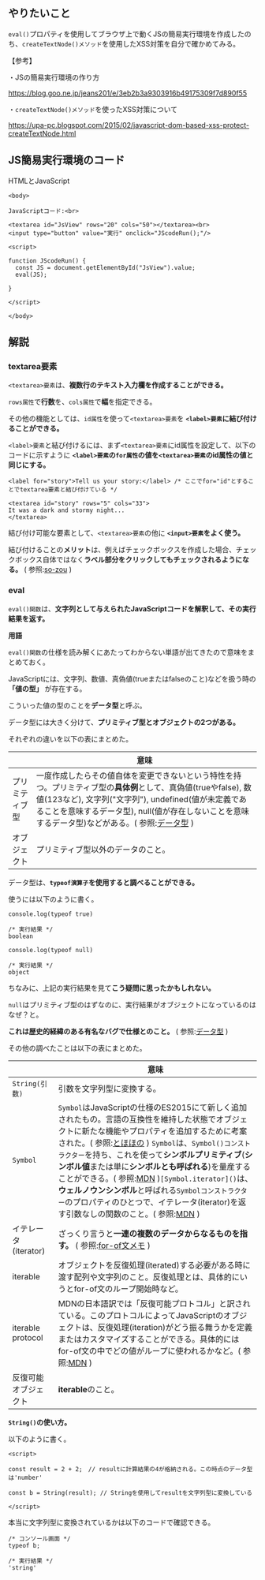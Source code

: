 ## やりたいこと

`eval()`プロパティを使用してブラウザ上で動くJSの簡易実行環境を作成したのち、`createTextNode()メソッド`を使用したXSS対策を自分で確かめてみる。

【参考】

・JSの簡易実行環境の作り方

https://blog.goo.ne.jp/jeans201/e/3eb2b3a9303916b49175309f7d890f55

・`createTextNode()メソッド`を使ったXSS対策について

https://upa-pc.blogspot.com/2015/02/javascript-dom-based-xss-protect-createTextNode.html

## JS簡易実行環境のコード

HTMLとJavaScript
```
<body>

JavaScriptコード:<br>

<textarea id="JsView" rows="20" cols="50"></textarea><br>
<input type="button" value="実行" onclick="JScodeRun();"/>

<script>

function JScodeRun() {
  const JS = document.getElementById("JsView").value;
  eval(JS);

}

</script>

</body>
```

## 解説

### textarea要素

`<textarea>要素`は、**複数行のテキスト入力欄を作成することができる。**

`rows属性`で**行数**を、`cols属性`で**幅**を指定できる。

その他の機能としては、`id属性`を使って`<textarea>要素`を **`<label>要素`に結び付けることができる。**

`<label>要素`と結び付けるには、まず`<textarea>要素`にid属性を設定して、以下のコードに示すように **`<label>要素`の`for属性`の値を`<textarea>要素`のid属性の値と同じにする。**

```
<label for="story">Tell us your story:</label> /* ここでfor="id"とすることでtextarea要素と結び付けている */

<textarea id="story" rows="5" cols="33">
It was a dark and stormy night...
</textarea>
```

結び付け可能な要素として、`<textarea>要素`の他に **`<input>要素`をよく使う。**

結び付けることの**メリット**は、例えばチェックボックスを作成した場合、チェックボックス自体ではなく**ラベル部分をクリックしてもチェックされるようになる。** ( 参照:[so-zou](https://so-zou.jp/web-app/tech/html/element/form/label/) )

### eval

`eval()関数`は、**文字列として与えられたJavaScriptコードを解釈して、その実行結果を返す。**

**用語**

`eval()関数`の仕様を読み解くにあたってわからない単語が出てきたので意味をまとめておく。

JavaScriptには、文字列、数値、真偽値(trueまたはfalseのこと)などを扱う時の **「値の型」** が存在する。

こういった値の型のことを**データ型**と呼ぶ。

データ型には大きく分けて、**プリミティブ型とオブジェクトの2つがある。**

それぞれの違いを以下の表にまとめた。

||意味|
|-|-|
|プリミティブ型|一度作成したらその値自体を変更できないという特性を持つ。プリミティブ型の**具体例**として、真偽値(trueやfalse), 数値(123など), 文字列("文字列"), undefined(値が未定義であることを意味するデータ型), null(値が存在しないことを意味するデータ型)などがある。( 参照:[データ型](https://jsprimer.net/basic/data-type/) )|
|オブジェクト|プリミティブ型以外のデータのこと。|

データ型は、**`typeof演算子`を使用すると調べることができる。**

使うには以下のように書く。

```
console.log(typeof true)

/* 実行結果 */
boolean

console.log(typeof null)

/* 実行結果 */
object
```

ちなみに、上記の実行結果を見て**こう疑問に思ったかもしれない。**

`null`はプリミティブ型のはずなのに、実行結果がオブジェクトになっているのはなぜ？と。

**これは歴史的経緯のある有名なバグで仕様とのこと。** ( 参照:[データ型](https://jsprimer.net/basic/data-type/) )

その他の調べたことは以下の表にまとめた。

||意味|
|-|-|
|`String(引数)`|引数を文字列型に変換する。|
|`Symbol`|`Symbol`はJavaScriptの仕様のES2015にて新しく追加されたもの。言語の互換性を維持した状態でオブジェクトに新たな機能やプロパティを追加するために考案された。( 参照:[とほほの](https://www.tohoho-web.com/js/symbol.htm#useful) ) `Symbol`は、`Symbol()コンストラクター`を持ち、これを使って**シンボルプリミティブ**(**シンボル値**または単に**シンボルとも呼ばれる**)を量産することができる。( 参照:[MDN](https://developer.mozilla.org/ja/docs/Web/JavaScript/Reference/Global_Objects/Symbol/Symbol) )`[Symbol.iterator]()`は、**ウェルノウンシンボル**と呼ばれる`Symbolコンストラクター`のプロパティのひとつで、イテレータ(iterator)を返す引数なしの関数のこと。( 参照:[MDN](https://developer.mozilla.org/ja/docs/Web/JavaScript/Reference/Global_Objects/Symbol/iterator#%E8%A7%A3%E8%AA%AC) )|
|イテレータ(iterator)|ざっくり言うと**一連の複数のデータからなるものを指す。** ( 参照:[for-of文メモ](https://github.com/ren-github-account/Today-I-Learned/blob/fd9148c0f27cd2951c83026e4d524d3329093e33/JavaScript/MDN-%E3%82%A4%E3%83%99%E3%83%B3%E3%83%88%E5%85%A5%E9%96%80-%E3%81%9D%E3%81%AE2.md#for-of%E6%96%87) )|
|iterable|オブジェクトを反復処理(iterated)する必要がある時に渡す配列や文字列のこと。反復処理とは、具体的にいうとfor-of文のループ開始時など。|
|iterable protocol|MDNの日本語訳では「反復可能プロトコル」と訳されている。このプロトコルによってJavaScriptのオブジェクトは、反復処理(iteration)がどう振る舞うかを定義またはカスタマイズすることができる。具体的にはfor-of文の中でどの値がループに使われるかなど。( 参照:[MDN](https://developer.mozilla.org/ja/docs/Web/JavaScript/Reference/Iteration_protocols#%E5%8F%8D%E5%BE%A9%E5%8F%AF%E8%83%BD%E3%83%97%E3%83%AD%E3%83%88%E3%82%B3%E3%83%AB) )|
|反復可能オブジェクト|**iterable**のこと。|

**`String()`の使い方。**

以下のように書く。

```
<script>

const result = 2 + 2;　// resultに計算結果の4が格納される。この時点のデータ型は'number'

const b = String(result); // Stringを使用してresultを文字列型に変換している

</script>

```

本当に文字列型に変換されているかは以下のコードで確認できる。

```
/* コンソール画面 */
typeof b;

/* 実行結果 */
'string'
```










